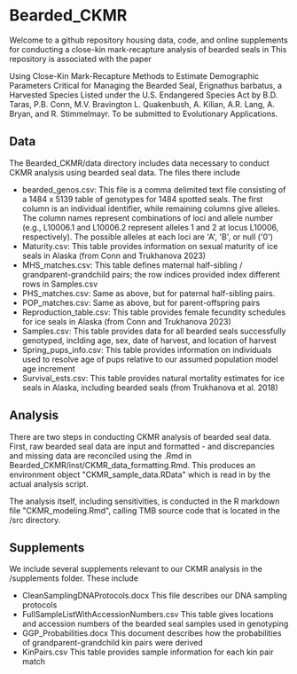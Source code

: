 # Bearded_CKMR
Welcome to a github repository housing data, code, and online supplements for conducting a close-kin mark-recapture analysis of bearded seals in
This repository is associated with the paper 

Using Close-Kin Mark-Recapture Methods to Estimate Demographic Parameters Critical for Managing the Bearded Seal, 
Erignathus barbatus, a Harvested Species Listed under the U.S. Endangered Species Act by B.D. Taras, P.B. Conn, M.V. Bravington L. Quakenbush, 
A. Kilian, A.R. Lang, A. Bryan, and R. Stimmelmayr.  To be submitted to Evolutionary Applications.

## Data
The Bearded_CKMR/data directory includes data necessary to conduct CKMR analysis using bearded seal data.
The files there include

- bearded_genos.csv: This file is a comma delimited text file consisting of a 1484 x 5139 table of genotypes for 1484 spotted seals.  The first column is an individual identifier, while remaining columns give alleles.  The column names represent combinations of loci and allele number (e.g., L10006.1 and L10006.2 represent alleles 1 and 2 at locus L10006, respectively).  The possible alleles at each loci are 'A', 'B', or null ('0')
- Maturity.csv: This table provides information on sexual maturity of ice seals in Alaska (from Conn and Trukhanova 2023)
- MHS_matches.csv: This table defines maternal half-sibling / grandparent-grandchild pairs; the row indices provided index different rows in Samples.csv
- PHS_matches.csv: Same as above, but for paternal half-sibling pairs.
- POP_matches.csv: Same as above, but for parent-offspring pairs
- Reproduction_table.csv: This table provides female fecundity schedules for ice seals in Alaska (from Conn and Trukhanova 2023)
- Samples.csv: This table provides data for all bearded seals successfully genotyped, inclding age, sex, date of harvest, and location of harvest
- Spring_pups_info.csv: This table provides information on individuals used to resolve age of pups relative to our assumed population model age increment
- Survival_ests.csv: This table provides natural mortality estimates for ice seals in Alaska, including bearded seals (from Trukhanova et al. 2018)

## Analysis 
There are two steps in conducting CKMR analysis of bearded seal data.  First, raw bearded seal data are 
input and formatted - and discrepancies and missing data are reconciled using the .Rmd in Bearded_CKMR/inst/CKMR_data_formatting.Rmd.
This produces an environment object "CKMR_sample_data.RData" which is read in by the actual analysis script.

The analysis itself, including sensitivities, is conducted in the R markdown file "CKMR_modeling.Rmd", calling TMB source code that is 
located in the /src directory.

## Supplements

We include several supplements relevant to our CKMR analysis in the /supplements folder.  These include

- CleanSamplingDNAProtocols.docx  This file describes our DNA sampling protocols
- FullSampleListWithAccessionNumbers.csv  This table gives locations and accession numbers of the bearded seal samples used in genotyping
- GGP_Probabilities.docx  This document describes how the probabilities of grandparent-grandchild kin pairs were derived
- KinPairs.csv  This table provides sample information for each kin pair match
